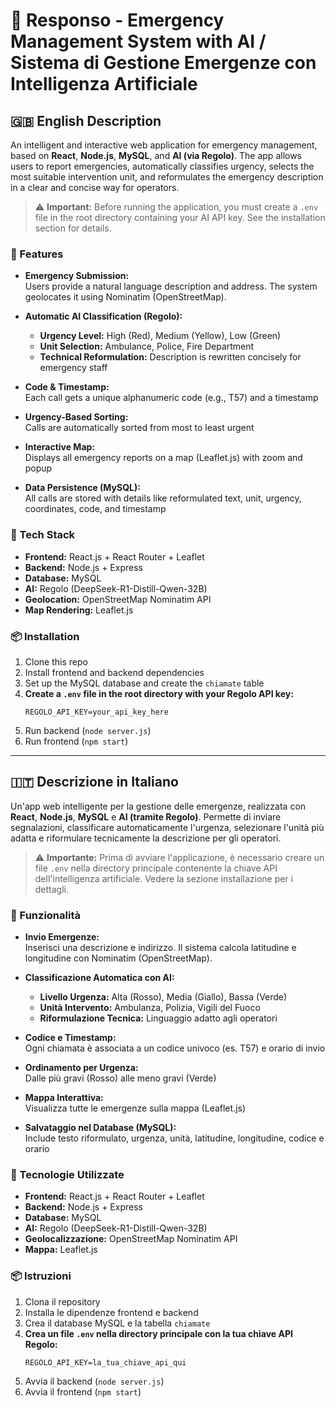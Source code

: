 # 🚨 Responso - Emergency Management System with AI / Sistema di Gestione Emergenze con Intelligenza Artificiale

## 🇬🇧 English Description

An intelligent and interactive web application for emergency management, based on **React**, **Node.js**, **MySQL**, and **AI (via Regolo)**. The app allows users to report emergencies, automatically classifies urgency, selects the most suitable intervention unit, and reformulates the emergency description in a clear and concise way for operators.

> ⚠️ **Important:** Before running the application, you must create a `.env` file in the root directory containing your AI API key. See the installation section for details.

### 🔧 Features

- **Emergency Submission:**  
  Users provide a natural language description and address. The system geolocates it using Nominatim (OpenStreetMap).

- **Automatic AI Classification (Regolo):**  
  - **Urgency Level:** High (Red), Medium (Yellow), Low (Green)
  - **Unit Selection:** Ambulance, Police, Fire Department
  - **Technical Reformulation:** Description is rewritten concisely for emergency staff

- **Code & Timestamp:**  
  Each call gets a unique alphanumeric code (e.g., T57) and a timestamp

- **Urgency-Based Sorting:**  
  Calls are automatically sorted from most to least urgent

- **Interactive Map:**  
  Displays all emergency reports on a map (Leaflet.js) with zoom and popup

- **Data Persistence (MySQL):**  
  All calls are stored with details like reformulated text, unit, urgency, coordinates, code, and timestamp

### 🧠 Tech Stack

- **Frontend:** React.js + React Router + Leaflet
- **Backend:** Node.js + Express
- **Database:** MySQL
- **AI:** Regolo (DeepSeek-R1-Distill-Qwen-32B)
- **Geolocation:** OpenStreetMap Nominatim API
- **Map Rendering:** Leaflet.js

### 📦 Installation

1. Clone this repo
2. Install frontend and backend dependencies
3. Set up the MySQL database and create the `chiamate` table
4. **Create a `.env` file in the root directory with your Regolo API key:**
   ```
   REGOLO_API_KEY=your_api_key_here
   ```
5. Run backend (`node server.js`)
6. Run frontend (`npm start`)

---

## 🇮🇹 Descrizione in Italiano

Un'app web intelligente per la gestione delle emergenze, realizzata con **React**, **Node.js**, **MySQL** e **AI (tramite Regolo)**. Permette di inviare segnalazioni, classificare automaticamente l'urgenza, selezionare l'unità più adatta e riformulare tecnicamente la descrizione per gli operatori.

> ⚠️ **Importante:** Prima di avviare l'applicazione, è necessario creare un file `.env` nella directory principale contenente la chiave API dell'intelligenza artificiale. Vedere la sezione installazione per i dettagli.

### 🔧 Funzionalità

- **Invio Emergenze:**  
  Inserisci una descrizione e indirizzo. Il sistema calcola latitudine e longitudine con Nominatim (OpenStreetMap).

- **Classificazione Automatica con AI:**  
  - **Livello Urgenza:** Alta (Rosso), Media (Giallo), Bassa (Verde)
  - **Unità Intervento:** Ambulanza, Polizia, Vigili del Fuoco
  - **Riformulazione Tecnica:** Linguaggio adatto agli operatori

- **Codice e Timestamp:**  
  Ogni chiamata è associata a un codice univoco (es. T57) e orario di invio

- **Ordinamento per Urgenza:**  
  Dalle più gravi (Rosso) alle meno gravi (Verde)

- **Mappa Interattiva:**  
  Visualizza tutte le emergenze sulla mappa (Leaflet.js)

- **Salvataggio nel Database (MySQL):**  
  Include testo riformulato, urgenza, unità, latitudine, longitudine, codice e orario

### 🧠 Tecnologie Utilizzate

- **Frontend:** React.js + React Router + Leaflet
- **Backend:** Node.js + Express
- **Database:** MySQL
- **AI:** Regolo (DeepSeek-R1-Distill-Qwen-32B)
- **Geolocalizzazione:** OpenStreetMap Nominatim API
- **Mappa:** Leaflet.js

### 📦 Istruzioni

1. Clona il repository
2. Installa le dipendenze frontend e backend
3. Crea il database MySQL e la tabella `chiamate`
4. **Crea un file `.env` nella directory principale con la tua chiave API Regolo:**
   ```
   REGOLO_API_KEY=la_tua_chiave_api_qui
   ```
5. Avvia il backend (`node server.js`)
6. Avvia il frontend (`npm start`)
